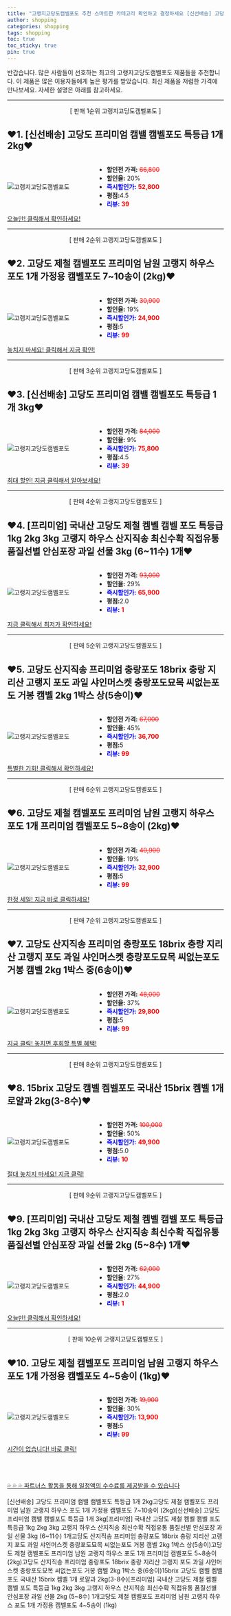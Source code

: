 ```yaml
---
title: "고랭지고당도캠벨포도 추천 스마트한 카테고리 확인하고 결정하세요 [신선배송] 고당도 프리미엄 캠밸 캠벨포도"
author: shopping
categories: shopping
tags: shopping
toc: true
toc_sticky: true
pin: true
---
```

반갑습니다. 많은 사람들이 선호하는 최고의 고랭지고당도캠벨포도 제품들을 추천합니다. 이 제품은 많은 이용자들에게 높은 평가를 받았습니다. 최신 제품을 저렴한 가격에 만나보세요. 자세한 설명은 아래를 참고하세요.

---
<p class="toplist" style="margin: 0 auto; display: block; width: fit-content;">[ 판매 1순위 고랭지고당도캠벨포도 ]</p>

<h2><strong>❤️1. [신선배송] 고당도 프리미엄 캠밸 캠벨포도 특등급 1개 2kg❤️</strong></h2>

<div style="display: flex; align-items: center;">
    <div style="flex: 0.4;">
        <img src="https://thumbnail7.coupangcdn.com/thumbnails/remote/230x230ex/image/vendor_inventory/4a10/bf91505c56c975d1c38ea568913eb6b715719da4f6150d9298c4409ab5b9.jpg" alt="고랭지고당도캠벨포도" style="max-width: 100%;">
    </div>
    <div style="flex: 0.6; margin-left: 10px;">
        <ul>
            <li><strong>할인전 가격:</strong> <del style="color: red;">66,800</del></li>
            <li><strong>할인율:</strong> 20%</li>
            <li><span style='color:blue'><strong>즉시할인가:</strong></span> <span style='color:red'><strong>52,800</strong></span></li>
            <li><strong>평점:</strong>4.5</li>
            <li><span style='color:blue'><strong>리뷰:</strong></span> <span style='color:red'><strong>39</strong></span></li>
        </ul>
    </div>
</div>
<div class="center">
    <a href="https://selin100587.github.io?lptag=AF9450613&subid=githubio&pageKey=8177527362&traceid=V0-153&itemId=23373567413&vendorItemId=90403728415" class="myButton">
        오늘만! 클릭해서 확인하세요!
    </a>
</div>


---
<p class="toplist" style="margin: 0 auto; display: block; width: fit-content;">[ 판매 2순위 고랭지고당도캠벨포도 ]</p>

<h2><strong>❤️2. 고당도 제철 캠벨포도 프리미엄 남원 고랭지 하우스 포도 1개 가정용 캠벨포도 7~10송이 (2kg)❤️</strong></h2>

<div style="display: flex; align-items: center;">
    <div style="flex: 0.4;">
        <img src="https://thumbnail10.coupangcdn.com/thumbnails/remote/230x230ex/image/vendor_inventory/c73f/eb58a6f3de0a3f58041b1756482daaee6e5b183ca220d20ee67960aba4ff.jpg" alt="고랭지고당도캠벨포도" style="max-width: 100%;">
    </div>
    <div style="flex: 0.6; margin-left: 10px;">
        <ul>
            <li><strong>할인전 가격:</strong> <del style="color: red;">30,900</del></li>
            <li><strong>할인율:</strong> 19%</li>
            <li><span style='color:blue'><strong>즉시할인가:</strong></span> <span style='color:red'><strong>24,900</strong></span></li>
            <li><strong>평점:</strong>5</li>
            <li><span style='color:blue'><strong>리뷰:</strong></span> <span style='color:red'><strong>99</strong></span></li>
        </ul>
    </div>
</div>
<div class="center">
    <a href="https://selin100587.github.io?lptag=AF9450613&subid=githubio&pageKey=8239244475&traceid=V0-153&itemId=23712648408&vendorItemId=90737601865" class="myButton">
        놓치지 마세요! 클릭해서 지금 확인!
    </a>
</div>


---
<p class="toplist" style="margin: 0 auto; display: block; width: fit-content;">[ 판매 3순위 고랭지고당도캠벨포도 ]</p>

<h2><strong>❤️3. [신선배송] 고당도 프리미엄 캠밸 캠벨포도 특등급 1개 3kg❤️</strong></h2>

<div style="display: flex; align-items: center;">
    <div style="flex: 0.4;">
        <img src="https://thumbnail7.coupangcdn.com/thumbnails/remote/230x230ex/image/vendor_inventory/4a10/bf91505c56c975d1c38ea568913eb6b715719da4f6150d9298c4409ab5b9.jpg" alt="고랭지고당도캠벨포도" style="max-width: 100%;">
    </div>
    <div style="flex: 0.6; margin-left: 10px;">
        <ul>
            <li><strong>할인전 가격:</strong> <del style="color: red;">84,000</del></li>
            <li><strong>할인율:</strong> 9%</li>
            <li><span style='color:blue'><strong>즉시할인가:</strong></span> <span style='color:red'><strong>75,800</strong></span></li>
            <li><strong>평점:</strong>4.5</li>
            <li><span style='color:blue'><strong>리뷰:</strong></span> <span style='color:red'><strong>39</strong></span></li>
        </ul>
    </div>
</div>
<div class="center">
    <a href="https://selin100587.github.io?lptag=AF9450613&subid=githubio&pageKey=8177527362&traceid=V0-153&itemId=23373567425&vendorItemId=90403728439" class="myButton">
        최대 할인! 지금 클릭해서 알아보세요!
    </a>
</div>


---
<p class="toplist" style="margin: 0 auto; display: block; width: fit-content;">[ 판매 4순위 고랭지고당도캠벨포도 ]</p>

<h2><strong>❤️4. [프리미엄] 국내산 고당도 제철 켐벨 캠벨 포도 특등급 1kg 2kg 3kg 고랭지 하우스 산지직송 최신수확 직접유통 품질선별 안심포장 과일 선물 3kg (6~11수) 1개❤️</strong></h2>

<div style="display: flex; align-items: center;">
    <div style="flex: 0.4;">
        <img src="https://thumbnail7.coupangcdn.com/thumbnails/remote/230x230ex/image/vendor_inventory/3863/c787906f08e49d325ee738fcfea9b90df38d9cacae3d249ba42ecadc0cf7.png" alt="고랭지고당도캠벨포도" style="max-width: 100%;">
    </div>
    <div style="flex: 0.6; margin-left: 10px;">
        <ul>
            <li><strong>할인전 가격:</strong> <del style="color: red;">93,000</del></li>
            <li><strong>할인율:</strong> 29%</li>
            <li><span style='color:blue'><strong>즉시할인가:</strong></span> <span style='color:red'><strong>65,900</strong></span></li>
            <li><strong>평점:</strong>2.0</li>
            <li><span style='color:blue'><strong>리뷰:</strong></span> <span style='color:red'><strong>1</strong></span></li>
        </ul>
    </div>
</div>
<div class="center">
    <a href="https://selin100587.github.io?lptag=AF9450613&subid=githubio&pageKey=7509708245&traceid=V0-153&itemId=19674921181&vendorItemId=86780441486" class="myButton">
        지금 클릭해서 최저가 확인하세요!
    </a>
</div>


---
<p class="toplist" style="margin: 0 auto; display: block; width: fit-content;">[ 판매 5순위 고랭지고당도캠벨포도 ]</p>

<h2><strong>❤️5. 고당도 산지직송 프리미엄 충랑포도 18brix 충랑 지리산 고랭지 포도 과일 샤인머스켓 충랑포도묘목 씨없는포도 거봉 캠벨 2kg 1박스 상(5송이)❤️</strong></h2>

<div style="display: flex; align-items: center;">
    <div style="flex: 0.4;">
        <img src="https://thumbnail10.coupangcdn.com/thumbnails/remote/230x230ex/image/vendor_inventory/8dc6/15920f3f593d0607ca20fb95464cb4a5fa12e5717441c83eb025ca120844.png" alt="고랭지고당도캠벨포도" style="max-width: 100%;">
    </div>
    <div style="flex: 0.6; margin-left: 10px;">
        <ul>
            <li><strong>할인전 가격:</strong> <del style="color: red;">67,000</del></li>
            <li><strong>할인율:</strong> 45%</li>
            <li><span style='color:blue'><strong>즉시할인가:</strong></span> <span style='color:red'><strong>36,700</strong></span></li>
            <li><strong>평점:</strong>5</li>
            <li><span style='color:blue'><strong>리뷰:</strong></span> <span style='color:red'><strong>99</strong></span></li>
        </ul>
    </div>
</div>
<div class="center">
    <a href="https://selin100587.github.io?lptag=AF9450613&subid=githubio&pageKey=8254557366&traceid=V0-153&itemId=23769612522&vendorItemId=90793906917" class="myButton">
        특별한 기회! 클릭해서 확인하세요!
    </a>
</div>


---
<p class="toplist" style="margin: 0 auto; display: block; width: fit-content;">[ 판매 6순위 고랭지고당도캠벨포도 ]</p>

<h2><strong>❤️6. 고당도 제철 캠벨포도 프리미엄 남원 고랭지 하우스 포도 1개 프리미엄 캠벨포도 5~8송이 (2kg)❤️</strong></h2>

<div style="display: flex; align-items: center;">
    <div style="flex: 0.4;">
        <img src="https://thumbnail10.coupangcdn.com/thumbnails/remote/230x230ex/image/vendor_inventory/c73f/eb58a6f3de0a3f58041b1756482daaee6e5b183ca220d20ee67960aba4ff.jpg" alt="고랭지고당도캠벨포도" style="max-width: 100%;">
    </div>
    <div style="flex: 0.6; margin-left: 10px;">
        <ul>
            <li><strong>할인전 가격:</strong> <del style="color: red;">40,900</del></li>
            <li><strong>할인율:</strong> 19%</li>
            <li><span style='color:blue'><strong>즉시할인가:</strong></span> <span style='color:red'><strong>32,900</strong></span></li>
            <li><strong>평점:</strong>5</li>
            <li><span style='color:blue'><strong>리뷰:</strong></span> <span style='color:red'><strong>99</strong></span></li>
        </ul>
    </div>
</div>
<div class="center">
    <a href="https://selin100587.github.io?lptag=AF9450613&subid=githubio&pageKey=8239244475&traceid=V0-153&itemId=23712648406&vendorItemId=90737601854" class="myButton">
        한정 세일! 지금 바로 클릭하세요!
    </a>
</div>


---
<p class="toplist" style="margin: 0 auto; display: block; width: fit-content;">[ 판매 7순위 고랭지고당도캠벨포도 ]</p>

<h2><strong>❤️7. 고당도 산지직송 프리미엄 충랑포도 18brix 충랑 지리산 고랭지 포도 과일 샤인머스켓 충랑포도묘목 씨없는포도 거봉 캠벨 2kg 1박스 중(6송이)❤️</strong></h2>

<div style="display: flex; align-items: center;">
    <div style="flex: 0.4;">
        <img src="https://thumbnail10.coupangcdn.com/thumbnails/remote/230x230ex/image/vendor_inventory/8dc6/15920f3f593d0607ca20fb95464cb4a5fa12e5717441c83eb025ca120844.png" alt="고랭지고당도캠벨포도" style="max-width: 100%;">
    </div>
    <div style="flex: 0.6; margin-left: 10px;">
        <ul>
            <li><strong>할인전 가격:</strong> <del style="color: red;">48,000</del></li>
            <li><strong>할인율:</strong> 37%</li>
            <li><span style='color:blue'><strong>즉시할인가:</strong></span> <span style='color:red'><strong>29,800</strong></span></li>
            <li><strong>평점:</strong>5</li>
            <li><span style='color:blue'><strong>리뷰:</strong></span> <span style='color:red'><strong>99</strong></span></li>
        </ul>
    </div>
</div>
<div class="center">
    <a href="https://selin100587.github.io?lptag=AF9450613&subid=githubio&pageKey=8254557366&traceid=V0-153&itemId=23769612521&vendorItemId=90793906905" class="myButton">
        지금 클릭! 놓치면 후회할 특별 혜택!
    </a>
</div>


---
<p class="toplist" style="margin: 0 auto; display: block; width: fit-content;">[ 판매 8순위 고랭지고당도캠벨포도 ]</p>

<h2><strong>❤️8. 15brix 고당도 캠벨 켐벨포도 국내산 15brix 켐벨 1개 로얄과 2kg(3-8수)❤️</strong></h2>

<div style="display: flex; align-items: center;">
    <div style="flex: 0.4;">
        <img src="https://thumbnail6.coupangcdn.com/thumbnails/remote/230x230ex/image/vendor_inventory/e37b/f9bdbfe735cc4592dd0f3d6bc8e6a0e880fa5a7584dfa692ae73964b123e.png" alt="고랭지고당도캠벨포도" style="max-width: 100%;">
    </div>
    <div style="flex: 0.6; margin-left: 10px;">
        <ul>
            <li><strong>할인전 가격:</strong> <del style="color: red;">100,000</del></li>
            <li><strong>할인율:</strong> 50%</li>
            <li><span style='color:blue'><strong>즉시할인가:</strong></span> <span style='color:red'><strong>49,900</strong></span></li>
            <li><strong>평점:</strong>5.0</li>
            <li><span style='color:blue'><strong>리뷰:</strong></span> <span style='color:red'><strong>10</strong></span></li>
        </ul>
    </div>
</div>
<div class="center">
    <a href="https://selin100587.github.io?lptag=AF9450613&subid=githubio&pageKey=8191090889&traceid=V0-153&itemId=23440286256&vendorItemId=90467144884" class="myButton">
        절대 놓치지 마세요! 지금 클릭!
    </a>
</div>


---
<p class="toplist" style="margin: 0 auto; display: block; width: fit-content;">[ 판매 9순위 고랭지고당도캠벨포도 ]</p>

<h2><strong>❤️9. [프리미엄] 국내산 고당도 제철 켐벨 캠벨 포도 특등급 1kg 2kg 3kg 고랭지 하우스 산지직송 최신수확 직접유통 품질선별 안심포장 과일 선물 2kg (5~8수) 1개❤️</strong></h2>

<div style="display: flex; align-items: center;">
    <div style="flex: 0.4;">
        <img src="https://thumbnail7.coupangcdn.com/thumbnails/remote/230x230ex/image/vendor_inventory/3863/c787906f08e49d325ee738fcfea9b90df38d9cacae3d249ba42ecadc0cf7.png" alt="고랭지고당도캠벨포도" style="max-width: 100%;">
    </div>
    <div style="flex: 0.6; margin-left: 10px;">
        <ul>
            <li><strong>할인전 가격:</strong> <del style="color: red;">62,000</del></li>
            <li><strong>할인율:</strong> 27%</li>
            <li><span style='color:blue'><strong>즉시할인가:</strong></span> <span style='color:red'><strong>44,900</strong></span></li>
            <li><strong>평점:</strong>2.0</li>
            <li><span style='color:blue'><strong>리뷰:</strong></span> <span style='color:red'><strong>1</strong></span></li>
        </ul>
    </div>
</div>
<div class="center">
    <a href="https://selin100587.github.io?lptag=AF9450613&subid=githubio&pageKey=7509708245&traceid=V0-153&itemId=19674921185&vendorItemId=86780441503" class="myButton">
        오늘만! 클릭해서 확인하세요!
    </a>
</div>


---
<p class="toplist" style="margin: 0 auto; display: block; width: fit-content;">[ 판매 10순위 고랭지고당도캠벨포도 ]</p>

<h2><strong>❤️10. 고당도 제철 캠벨포도 프리미엄 남원 고랭지 하우스 포도 1개 가정용 캠벨포도 4~5송이 (1kg)❤️</strong></h2>

<div style="display: flex; align-items: center;">
    <div style="flex: 0.4;">
        <img src="https://thumbnail10.coupangcdn.com/thumbnails/remote/230x230ex/image/vendor_inventory/c73f/eb58a6f3de0a3f58041b1756482daaee6e5b183ca220d20ee67960aba4ff.jpg" alt="고랭지고당도캠벨포도" style="max-width: 100%;">
    </div>
    <div style="flex: 0.6; margin-left: 10px;">
        <ul>
            <li><strong>할인전 가격:</strong> <del style="color: red;">19,900</del></li>
            <li><strong>할인율:</strong> 30%</li>
            <li><span style='color:blue'><strong>즉시할인가:</strong></span> <span style='color:red'><strong>13,900</strong></span></li>
            <li><strong>평점:</strong>5</li>
            <li><span style='color:blue'><strong>리뷰:</strong></span> <span style='color:red'><strong>99</strong></span></li>
        </ul>
    </div>
</div>
<div class="center">
    <a href="https://selin100587.github.io?lptag=AF9450613&subid=githubio&pageKey=8239244475&traceid=V0-153&itemId=23712648410&vendorItemId=90737601871" class="myButton">
        시간이 없습니다! 바로 클릭!
    </a>
</div>

<br><br><br>[💦 💦 💦 파트너스 활동을 통해 일정액의 수수료를 제공받을 수 있습니다](https://link.coupang.com/a/bcpT2c)<br><br>[신선배송] 고당도 프리미엄 캠밸 캠벨포도 특등급 1개 2kg고당도 제철 캠벨포도 프리미엄 남원 고랭지 하우스 포도 1개 가정용 캠벨포도 7~10송이 (2kg)[신선배송] 고당도 프리미엄 캠밸 캠벨포도 특등급 1개 3kg[프리미엄] 국내산 고당도 제철 켐벨 캠벨 포도 특등급 1kg 2kg 3kg 고랭지 하우스 산지직송 최신수확 직접유통 품질선별 안심포장 과일 선물 3kg (6~11수) 1개고당도 산지직송 프리미엄 충랑포도 18brix 충랑 지리산 고랭지 포도 과일 샤인머스켓 충랑포도묘목 씨없는포도 거봉 캠벨 2kg 1박스 상(5송이)고당도 제철 캠벨포도 프리미엄 남원 고랭지 하우스 포도 1개 프리미엄 캠벨포도 5~8송이 (2kg)고당도 산지직송 프리미엄 충랑포도 18brix 충랑 지리산 고랭지 포도 과일 샤인머스켓 충랑포도묘목 씨없는포도 거봉 캠벨 2kg 1박스 중(6송이)15brix 고당도 캠벨 켐벨포도 국내산 15brix 켐벨 1개 로얄과 2kg(3-8수)[프리미엄] 국내산 고당도 제철 켐벨 캠벨 포도 특등급 1kg 2kg 3kg 고랭지 하우스 산지직송 최신수확 직접유통 품질선별 안심포장 과일 선물 2kg (5~8수) 1개고당도 제철 캠벨포도 프리미엄 남원 고랭지 하우스 포도 1개 가정용 캠벨포도 4~5송이 (1kg)